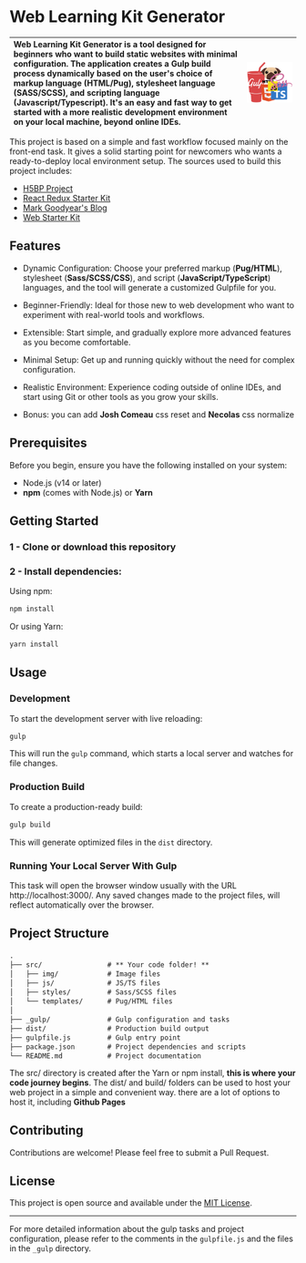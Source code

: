 # Web Learning Kit Generator

| Web Learning Kit Generator is a tool designed for beginners who want to build static websites with minimal configuration. The application creates a Gulp build process dynamically based on the user's choice of markup language (HTML/Pug), stylesheet language (SASS/SCSS), and scripting language (Javascript/Typescript). It's an easy and fast way to get started with a more realistic development environment on your local machine, beyond online IDEs. | ![Logo](./_gulp/logo.png) |
|:---------------------------------------------------------------------------------------------------------------------------------------------------------------------------------------------------------------------------------------------------------------------------------------------------------------------------------------------------------------------------------------|:-------------------------:|


This project is based on a simple and fast workflow focused mainly on the front-end task. It gives a solid starting point for newcomers who wants a ready-to-deploy local environment setup. The sources used to build this project includes:

  * [H5BP Project](https://github.com/h5bp/html5-boilerplate)
  * [React Redux Starter Kit](https://github.com/davezuko/react-redux-starter-kit)
  * [Mark Goodyear's Blog](https://markgoodyear.com/2014/01/getting-started-with-gulp/)
  * [Web Starter Kit](https://github.com/google/web-starter-kit)

## Features

  * Dynamic Configuration: Choose your preferred markup (**Pug/HTML**), stylesheet (**Sass/SCSS/CSS**), and script (**JavaScript/TypeScript**) languages, and the tool will generate a customized Gulpfile for you.
  
  * Beginner-Friendly: Ideal for those new to web development who want to experiment with real-world tools and workflows.
  
  * Extensible: Start simple, and gradually explore more advanced features as you become comfortable.
  
  * Minimal Setup: Get up and running quickly without the need for complex configuration.
  
  * Realistic Environment: Experience coding outside of online IDEs, and start using Git or other tools as you grow your skills.

  * Bonus: you can add **Josh Comeau** css reset and **Necolas** css normalize

## Prerequisites

Before you begin, ensure you have the following installed on your system:

* Node.js (v14 or later)
* **npm** (comes with Node.js) or **Yarn**

## Getting Started

### 1 - Clone or download this repository

### 2 - Install dependencies:

Using npm:
```bash
npm install
```

Or using Yarn:
```bash
yarn install
```

## Usage

### Development

To start the development server with live reloading:

```bash
gulp
```

This will run the `gulp` command, which starts a local server and watches for file changes.

### Production Build

To create a production-ready build:

```bash
gulp build
```

This will generate optimized files in the `dist` directory.

### Running Your Local Server With Gulp

This task will open the browser window usually with the URL http://localhost:3000/. Any saved changes made to the project files, will reflect automatically over the browser.

## Project Structure

```
.
├── src/                # ** Your code folder! **
│   ├── img/            # Image files
│   ├── js/             # JS/TS files
│   ├── styles/         # Sass/SCSS files
│   └── templates/      # Pug/HTML files
│   
├── _gulp/              # Gulp configuration and tasks
├── dist/               # Production build output
├── gulpfile.js         # Gulp entry point
├── package.json        # Project dependencies and scripts
└── README.md           # Project documentation
```
The src/ directory is created after the Yarn or npm install, **this is where your code journey begins**. The dist/ and build/ folders can be used to host your web project in a simple and convenient way. there are a lot of options to host it, including **Github Pages**

## Contributing

Contributions are welcome! Please feel free to submit a Pull Request.

## License

This project is open source and available under the [MIT License](LICENSE).

---

For more detailed information about the gulp tasks and project configuration, please refer to the comments in the `gulpfile.js` and the files in the `_gulp` directory.
